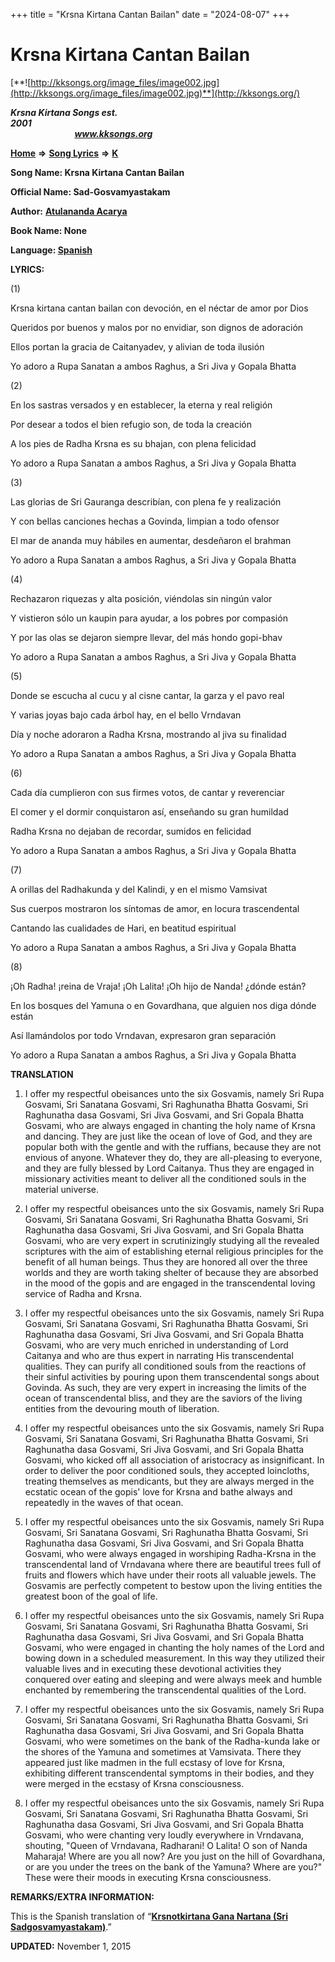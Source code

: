 +++
title = "Krsna Kirtana Cantan Bailan"
date = "2024-08-07"
+++

# Krsna Kirtana Cantan Bailan
[**![http://kksongs.org/image_files/image002.jpg](http://kksongs.org/image_files/image002.jpg)**](http://kksongs.org/)

**_Krsna Kirtana Songs est. 2001_**                                                                                                                                                 **_www.kksongs.org_**

[**Home**](http://kksongs.org/) **⇒** [**Song Lyrics**](http://kksongs.org/lyrics.html) **⇒** [**K**](http://kksongs.org/songs/song_k.html)

**Song Name: Krsna Kirtana Cantan Bailan**

**Official Name: Sad-Gosvamyastakam**

**Author:** [**Atulananda Acarya**](http://kksongs.org/authors/list/atulananda.html)

**Book Name: None**

**Language: [Spanish](http://kksongs.org/language/list/spanish.html)**

**LYRICS:**

(1)

Krsna kirtana cantan bailan con devoción, en el néctar de amor por Dios

Queridos por buenos y malos por no envidiar, son dignos de adoración

Ellos portan la gracia de Caitanyadev, y alivian de toda ilusión

Yo adoro a Rupa Sanatan a ambos Raghus, a Sri Jiva y Gopala Bhatta

(2)

En los sastras versados y en establecer, la eterna y real religión

Por desear a todos el bien refugio son, de toda la creación

A los pies de Radha Krsna es su bhajan, con plena felicidad

Yo adoro a Rupa Sanatan a ambos Raghus, a Sri Jiva y Gopala Bhatta

(3)

Las glorias de Sri Gauranga describían, con plena fe y realización

Y con bellas canciones hechas a Govinda, limpian a todo ofensor

El mar de ananda muy hábiles en aumentar, desdeñaron el brahman

Yo adoro a Rupa Sanatan a ambos Raghus, a Sri Jiva y Gopala Bhatta

(4)

Rechazaron riquezas y alta posición, viéndolas sin ningún valor

Y vistieron sólo un kaupin para ayudar, a los pobres por compasión

Y por las olas se dejaron siempre llevar, del más hondo gopi-bhav

Yo adoro a Rupa Sanatan a ambos Raghus, a Sri Jiva y Gopala Bhatta

(5)

Donde se escucha al cucu y al cisne cantar, la garza y el pavo real

Y varias joyas bajo cada árbol hay, en el bello Vrndavan

Día y noche adoraron a Radha Krsna, mostrando al jiva su finalidad

Yo adoro a Rupa Sanatan a ambos Raghus, a Sri Jiva y Gopala Bhatta

(6)

Cada día cumplieron con sus firmes votos, de cantar y reverenciar

El comer y el dormir conquistaron así, enseñando su gran humildad

Radha Krsna no dejaban de recordar, sumidos en felicidad

Yo adoro a Rupa Sanatan a ambos Raghus, a Sri Jiva y Gopala Bhatta

(7)

A orillas del Radhakunda y del Kalindi, y en el mismo Vamsivat

Sus cuerpos mostraron los síntomas de amor, en locura trascendental

Cantando las cualidades de Hari, en beatitud espiritual

Yo adoro a Rupa Sanatan a ambos Raghus, a Sri Jiva y Gopala Bhatta

(8)

¡Oh Radha! ¡reina de Vraja! ¡Oh Lalita! ¡Oh hijo de Nanda! ¿dónde están?

En los bosques del Yamuna o en Govardhana, que alguien nos diga dónde están

Así llamándolos por todo Vrndavan, expresaron gran separación

Yo adoro a Rupa Sanatan a ambos Raghus, a Sri Jiva y Gopala Bhatta

**TRANSLATION**

1) I offer my respectful obeisances unto the six Gosvamis, namely Sri Rupa Gosvami, Sri Sanatana Gosvami, Sri Raghunatha Bhatta Gosvami, Sri Raghunatha dasa Gosvami, Sri Jiva Gosvami, and Sri Gopala Bhatta Gosvami, who are always engaged in chanting the holy name of Krsna and dancing. They are just like the ocean of love of God, and they are popular both with the gentle and with the ruffians, because they are not envious of anyone. Whatever they do, they are all-pleasing to everyone, and they are fully blessed by Lord Caitanya. Thus they are engaged in missionary activities meant to deliver all the conditioned souls in the material universe.

2) I offer my respectful obeisances unto the six Gosvamis, namely Sri Rupa Gosvami, Sri Sanatana Gosvami, Sri Raghunatha Bhatta Gosvami, Sri Raghunatha dasa Gosvami, Sri Jiva Gosvami, and Sri Gopala Bhatta Gosvami, who are very expert in scrutinizingly studying all the revealed scriptures with the aim of establishing eternal religious principles for the benefit of all human beings. Thus they are honored all over the three worlds and they are worth taking shelter of because they are absorbed in the mood of the gopis and are engaged in the transcendental loving service of Radha and Krsna.

3) I offer my respectful obeisances unto the six Gosvamis, namely Sri Rupa Gosvami, Sri Sanatana Gosvami, Sri Raghunatha Bhatta Gosvami, Sri Raghunatha dasa Gosvami, Sri Jiva Gosvami, and Sri Gopala Bhatta Gosvami, who are very much enriched in understanding of Lord Caitanya and who are thus expert in narrating His transcendental qualities. They can purify all conditioned souls from the reactions of their sinful activities by pouring upon them transcendental songs about Govinda. As such, they are very expert in increasing the limits of the ocean of transcendental bliss, and they are the saviors of the living entities from the devouring mouth of liberation.

4) I offer my respectful obeisances unto the six Gosvamis, namely Sri Rupa Gosvami, Sri Sanatana Gosvami, Sri Raghunatha Bhatta Gosvami, Sri Raghunatha dasa Gosvami, Sri Jiva Gosvami, and Sri Gopala Bhatta Gosvami, who kicked off all association of aristocracy as insignificant. In order to deliver the poor conditioned souls, they accepted loincloths, treating themselves as mendicants, but they are always merged in the ecstatic ocean of the gopis' love for Krsna and bathe always and repeatedly in the waves of that ocean.

5) I offer my respectful obeisances unto the six Gosvamis, namely Sri Rupa Gosvami, Sri Sanatana Gosvami, Sri Raghunatha Bhatta Gosvami, Sri Raghunatha dasa Gosvami, Sri Jiva Gosvami, and Sri Gopala Bhatta Gosvami, who were always engaged in worshiping Radha-Krsna in the transcendental land of Vrndavana where there are beautiful trees full of fruits and flowers which have under their roots all valuable jewels. The Gosvamis are perfectly competent to bestow upon the living entities the greatest boon of the goal of life.

6) I offer my respectful obeisances unto the six Gosvamis, namely Sri Rupa Gosvami, Sri Sanatana Gosvami, Sri Raghunatha Bhatta Gosvami, Sri Raghunatha dasa Gosvami, Sri Jiva Gosvami, and Sri Gopala Bhatta Gosvami, who were engaged in chanting the holy names of the Lord and bowing down in a scheduled measurement. In this way they utilized their valuable lives and in executing these devotional activities they conquered over eating and sleeping and were always meek and humble enchanted by remembering the transcendental qualities of the Lord.

7) I offer my respectful obeisances unto the six Gosvamis, namely Sri Rupa Gosvami, Sri Sanatana Gosvami, Sri Raghunatha Bhatta Gosvami, Sri Raghunatha dasa Gosvami, Sri Jiva Gosvami, and Sri Gopala Bhatta Gosvami, who were sometimes on the bank of the Radha-kunda lake or the shores of the Yamuna and sometimes at Vamsivata. There they appeared just like madmen in the full ecstasy of love for Krsna, exhibiting different transcendental symptoms in their bodies, and they were merged in the ecstasy of Krsna consciousness.

8) I offer my respectful obeisances unto the six Gosvamis, namely Sri Rupa Gosvami, Sri Sanatana Gosvami, Sri Raghunatha Bhatta Gosvami, Sri Raghunatha dasa Gosvami, Sri Jiva Gosvami, and Sri Gopala Bhatta Gosvami, who were chanting very loudly everywhere in Vrndavana, shouting, "Queen of Vrndavana, Radharani! O Lalita! O son of Nanda Maharaja! Where are you all now? Are you just on the hill of Govardhana, or are you under the trees on the bank of the Yamuna? Where are you?" These were their moods in executing Krsna consciousness.

**REMARKS/EXTRA INFORMATION:**

This is the Spanish translation of “**[Krsnotkirtana Gana Nartana (Sri Sadgosvamyastakam)](http://kksongs.org/songs/k/krsnotkirtana.html)**.”

**UPDATED:** November 1, 2015